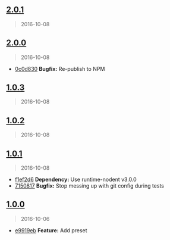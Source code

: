<a name="2.0.1"></a>
## [2.0.1](https://github.com/simondegraeve/conventional-changelog-saya/compare/v2.0.0...v2.0.1)
> 2016-10-08


<a name="2.0.0"></a>
## [2.0.0](https://github.com/simondegraeve/conventional-changelog-saya/compare/v1.0.3...v2.0.0)
> 2016-10-08

* [0c0d830](https://github.com/simondegraeve/conventional-changelog-saya/commit/0c0d830) **Bugfix:** Re-publish to NPM

<a name="1.0.3"></a>
## [1.0.3](https://github.com/simondegraeve/conventional-changelog-saya/compare/v1.0.2...v1.0.3)
> 2016-10-08


<a name="1.0.2"></a>
## [1.0.2](https://github.com/simondegraeve/conventional-changelog-saya/compare/v1.0.1...v1.0.2)
> 2016-10-08


<a name="1.0.1"></a>
## [1.0.1](https://github.com/simondegraeve/conventional-changelog-saya/compare/v1.0.0...v1.0.1)
> 2016-10-08

* [f1ef2d6](https://github.com/simondegraeve/conventional-changelog-saya/commit/f1ef2d6) **Dependency:** Use runtime-nodent v3.0.0
* [7150817](https://github.com/simondegraeve/conventional-changelog-saya/commit/7150817) **Bugfix:** Stop messing up with git config during tests

<a name="1.0.0"></a>
## [1.0.0](https://github.com/simondegraeve/conventional-changelog-saya/compare/e9919eb...v1.0.0)
> 2016-10-06

* [e9919eb](https://github.com/simondegraeve/conventional-changelog-saya/commit/e9919eb) **Feature:** Add preset

